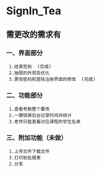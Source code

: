 # SignIn_Tea
## 需更改的需求有
### 一、界面部分
     1.结束签到  (完成)
     2.抽屉的外观及优化
     3.更改密码和登陆注册界面的修改  (完成)
### 二、功能部分
     1.查看考勤整个要改
     2.一键锁屏后台记录时间并统计
     3.老师只能查看对应课程的学生名单
### 三、附加功能（未做）
     1.上传文件下载文件
     3.打印到处报表
     2.分享
